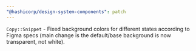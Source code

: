 ```yaml
---
"@hashicorp/design-system-components": patch
---
```


`Copy::Snippet` - Fixed background colors for different states according to Figma specs (main change is the default/base background is now transparent, not white).
